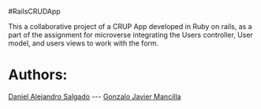 #RailsCRUDApp

This a collaborative project of a CRUP App developed in Ruby on rails, as a part of the assignment for microverse integrating the Users controller, User model, and users views to work with the form.



<h1><b> Authors:</b></h1>
<a href="https://github.com/AlejoCode">Daniel Alejandro Salgado</a>  --- <a href="https://github.com/gonjavi/">Gonzalo Javier Mancilla</a> 

